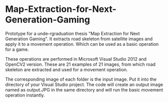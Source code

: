 # Map-Extraction-for-Next-Generation-Gaming
Prototype for a unde-rgraduation thesis "Map Extraction for Next Generation Gaming". It extracts road skeleton from satellite images and apply it to a movement operation. Which can be used as a basic operation for a game. 

These operations are performed in Microsoft Visual Studio 2012 and OpenCV2 version.
These are 21 examples of 21 images, from which road skeleton are extracted and used for a movement operation.

The corresponding image of each folder is the input image. Put it into the  directory of your Visual Studio project.
The code will create an output image named as output.JPG in the same directory and will run the basic movement operation instantly.
